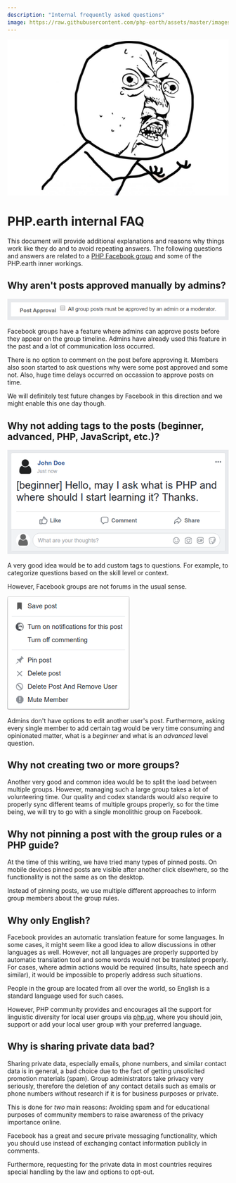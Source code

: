 ```yaml
---
description: "Internal frequently asked questions"
image: https://raw.githubusercontent.com/php-earth/assets/master/images/content/faq-intro.png
---
```


![Post approval](https://raw.githubusercontent.com/php-earth/assets/master/images/content/faq-intro.png "Post approval")

# PHP.earth internal FAQ

This document will provide additional explanations and reasons why things work
like they do and to avoid repeating answers. The following questions and answers
are related to a [PHP Facebook group](https://www.facebook.com/groups/2204685680/)
and some of the PHP.earth inner workings.

## Why aren't posts approved manually by admins?

![Post approval](https://raw.githubusercontent.com/php-earth/assets/master/images/content/faq-post-approvals.png "Post approval")

Facebook groups have a feature where admins can approve posts before they appear
on the group timeline. Admins have already used this feature in the past and a
lot of communication loss occurred.

There is no option to comment on the post before approving it. Members also soon
started to ask questions why were some post approved and some not. Also, huge
time delays occurred on occassion to approve posts on time.

We will definitely test future changes by Facebook in this direction and we might
enable this one day though.

## Why not adding tags to the posts (beginner, advanced, PHP, JavaScript, etc.)?

![Post tags](https://raw.githubusercontent.com/php-earth/assets/master/images/content/faq-tags.png "Post tags")

A very good idea would be to add custom tags to questions. For example, to
categorize questions based on the skill level or context.

However, Facebook groups are not forums in the usual sense.

![Admin options](https://raw.githubusercontent.com/php-earth/assets/master/images/content/faq-admin-options.png "Admin options")

Admins don't have options to edit another user's post. Furthermore, asking every
single member to add certain tag would be very time consuming and opinionated
matter, what is a *beginner* and what is an *advanced* level question.

## Why not creating two or more groups?

Another very good and common idea would be to split the load between multiple
groups. However, managing such a large group takes a lot of volunteering time.
Our quality and codex standards would also require to properly sync different
teams of multiple groups properly, so for the time being, we will try to go with
a single monolithic group on Facebook.

## Why not pinning a post with the group rules or a PHP guide?

At the time of this writing, we have tried many types of pinned posts. On mobile
devices pinned posts are visible after another click elsewhere, so the
functionality is not the same as on the desktop.

Instead of pinning posts, we use multiple different approaches to inform group
members about the group rules.

## Why only English?

Facebook provides an automatic translation feature for some languages. In some
cases, it might seem like a good idea to allow discussions in other languages as
well. However, not all languages are properly supported by automatic translation
tool and some words would not be translated properly. For cases, where admin
actions would be required (insults, hate speech and similar), it would be
impossible to properly address such situations.

People in the group are located from all over the world, so English is a standard
language used for such cases.

However, PHP community provides and encourages all the support for linguistic
diversity for local user groups via 
[php.ug](https://php.ug), where you should join, support or add your
local user group with your preferred language.

## Why is sharing private data bad?

Sharing private data, especially emails, phone numbers, and similar contact data
is in general, a bad choice due to the fact of getting unsolicited promotion
materials (spam). Group administrators take privacy very seriously, therefore the
deletion of any contact details such as emails or phone numbers without research
if it is for business purposes or private.

This is done for *two* main reasons: Avoiding spam and for educational purposes
of community members to raise awareness of the privacy importance online.

Facebook has a great and secure private messaging functionality, which you should
use instead of exchanging contact information publicly in comments.

Furthermore, requesting for the private data in most countries requires special
handling by the law and options to opt-out.

